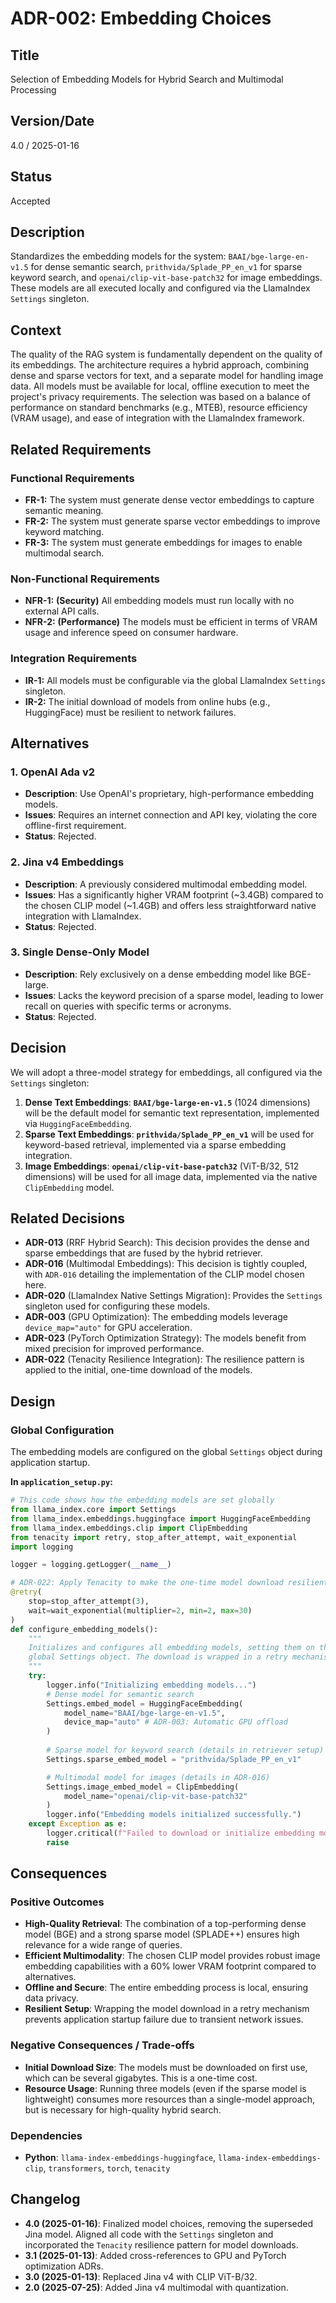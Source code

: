 # ADR-002: Embedding Choices

## Title

Selection of Embedding Models for Hybrid Search and Multimodal Processing

## Version/Date

4.0 / 2025-01-16

## Status

Accepted

## Description

Standardizes the embedding models for the system: `BAAI/bge-large-en-v1.5` for dense semantic search, `prithvida/Splade_PP_en_v1` for sparse keyword search, and `openai/clip-vit-base-patch32` for image embeddings. These models are all executed locally and configured via the LlamaIndex `Settings` singleton.

## Context

The quality of the RAG system is fundamentally dependent on the quality of its embeddings. The architecture requires a hybrid approach, combining dense and sparse vectors for text, and a separate model for handling image data. All models must be available for local, offline execution to meet the project's privacy requirements. The selection was based on a balance of performance on standard benchmarks (e.g., MTEB), resource efficiency (VRAM usage), and ease of integration with the LlamaIndex framework.

## Related Requirements

### Functional Requirements

- **FR-1:** The system must generate dense vector embeddings to capture semantic meaning.
- **FR-2:** The system must generate sparse vector embeddings to improve keyword matching.
- **FR-3:** The system must generate embeddings for images to enable multimodal search.

### Non-Functional Requirements

- **NFR-1:** **(Security)** All embedding models must run locally with no external API calls.
- **NFR-2:** **(Performance)** The models must be efficient in terms of VRAM usage and inference speed on consumer hardware.

### Integration Requirements

- **IR-1:** All models must be configurable via the global LlamaIndex `Settings` singleton.
- **IR-2:** The initial download of models from online hubs (e.g., HuggingFace) must be resilient to network failures.

## Alternatives

### 1. OpenAI Ada v2

- **Description**: Use OpenAI's proprietary, high-performance embedding models.
- **Issues**: Requires an internet connection and API key, violating the core offline-first requirement.
- **Status**: Rejected.

### 2. Jina v4 Embeddings

- **Description**: A previously considered multimodal embedding model.
- **Issues**: Has a significantly higher VRAM footprint (~3.4GB) compared to the chosen CLIP model (~1.4GB) and offers less straightforward native integration with LlamaIndex.
- **Status**: Rejected.

### 3. Single Dense-Only Model

- **Description**: Rely exclusively on a dense embedding model like BGE-large.
- **Issues**: Lacks the keyword precision of a sparse model, leading to lower recall on queries with specific terms or acronyms.
- **Status**: Rejected.

## Decision

We will adopt a three-model strategy for embeddings, all configured via the `Settings` singleton:

1. **Dense Text Embeddings**: **`BAAI/bge-large-en-v1.5`** (1024 dimensions) will be the default model for semantic text representation, implemented via `HuggingFaceEmbedding`.
2. **Sparse Text Embeddings**: **`prithvida/Splade_PP_en_v1`** will be used for keyword-based retrieval, implemented via a sparse embedding integration.
3. **Image Embeddings**: **`openai/clip-vit-base-patch32`** (ViT-B/32, 512 dimensions) will be used for all image data, implemented via the native `ClipEmbedding` model.

## Related Decisions

- **ADR-013** (RRF Hybrid Search): This decision provides the dense and sparse embeddings that are fused by the hybrid retriever.
- **ADR-016** (Multimodal Embeddings): This decision is tightly coupled, with `ADR-016` detailing the implementation of the CLIP model chosen here.
- **ADR-020** (LlamaIndex Native Settings Migration): Provides the `Settings` singleton used for configuring these models.
- **ADR-003** (GPU Optimization): The embedding models leverage `device_map="auto"` for GPU acceleration.
- **ADR-023** (PyTorch Optimization Strategy): The models benefit from mixed precision for improved performance.
- **ADR-022** (Tenacity Resilience Integration): The resilience pattern is applied to the initial, one-time download of the models.

## Design

### Global Configuration

The embedding models are configured on the global `Settings` object during application startup.

**In `application_setup.py`:**

```python
# This code shows how the embedding models are set globally
from llama_index.core import Settings
from llama_index.embeddings.huggingface import HuggingFaceEmbedding
from llama_index.embeddings.clip import ClipEmbedding
from tenacity import retry, stop_after_attempt, wait_exponential
import logging

logger = logging.getLogger(__name__)

# ADR-022: Apply Tenacity to make the one-time model download resilient
@retry(
    stop=stop_after_attempt(3),
    wait=wait_exponential(multiplier=2, min=2, max=30)
)
def configure_embedding_models():
    """
    Initializes and configures all embedding models, setting them on the
    global Settings object. The download is wrapped in a retry mechanism.
    """
    try:
        logger.info("Initializing embedding models...")
        # Dense model for semantic search
        Settings.embed_model = HuggingFaceEmbedding(
            model_name="BAAI/bge-large-en-v1.5",
            device_map="auto" # ADR-003: Automatic GPU offload
        )
        
        # Sparse model for keyword search (details in retriever setup)
        Settings.sparse_embed_model = "prithvida/Splade_PP_en_v1"

        # Multimodal model for images (details in ADR-016)
        Settings.image_embed_model = ClipEmbedding(
            model_name="openai/clip-vit-base-patch32"
        )
        logger.info("Embedding models initialized successfully.")
    except Exception as e:
        logger.critical(f"Failed to download or initialize embedding models after multiple retries: {e}")
        raise
```

## Consequences

### Positive Outcomes

- **High-Quality Retrieval**: The combination of a top-performing dense model (BGE) and a strong sparse model (SPLADE++) ensures high relevance for a wide range of queries.
- **Efficient Multimodality**: The chosen CLIP model provides robust image embedding capabilities with a 60% lower VRAM footprint compared to alternatives.
- **Offline and Secure**: The entire embedding process is local, ensuring data privacy.
- **Resilient Setup**: Wrapping the model download in a retry mechanism prevents application startup failure due to transient network issues.

### Negative Consequences / Trade-offs

- **Initial Download Size**: The models must be downloaded on first use, which can be several gigabytes. This is a one-time cost.
- **Resource Usage**: Running three models (even if the sparse model is lightweight) consumes more resources than a single-model approach, but is necessary for high-quality hybrid search.

### Dependencies

- **Python**: `llama-index-embeddings-huggingface`, `llama-index-embeddings-clip`, `transformers`, `torch`, `tenacity`

## Changelog

- **4.0 (2025-01-16)**: Finalized model choices, removing the superseded Jina model. Aligned all code with the `Settings` singleton and incorporated the `Tenacity` resilience pattern for model downloads.
- **3.1 (2025-01-13)**: Added cross-references to GPU and PyTorch optimization ADRs.
- **3.0 (2025-01-13)**: Replaced Jina v4 with CLIP ViT-B/32.
- **2.0 (2025-07-25)**: Added Jina v4 multimodal with quantization.
